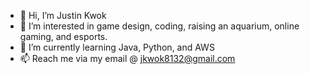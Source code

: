 - 👋 Hi, I’m Justin Kwok
- 👀 I’m interested in game design, coding, raising an aquarium, online gaming, and esports.
- 🌱 I’m currently learning Java, Python, and AWS
- 📫 Reach me via my email @ jkwok8132@gmail.com

<!---
jkwok813/jkwok813 is a ✨ special ✨ repository because its `README.md` (this file) appears on your GitHub profile.
You can click the Preview link to take a look at your changes.
--->

